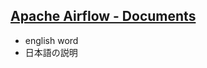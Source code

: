 ## [Apache Airflow - Documents](https://airflow.apache.org/docs/apache-airflow/stable/index.html)

- english word
 - 日本語の説明
